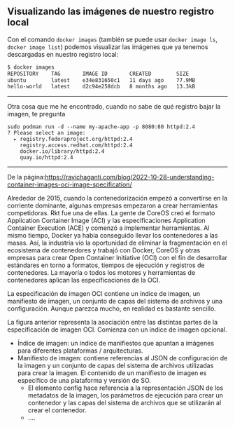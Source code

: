 ## Visualizando las imágenes de nuestro registro local

Con el comando `docker images` (también se puede usar `docker image ls`, `docker image list`) podemos visualizar las imágenes que ya tenemos descargadas en nuestro registro local:

```bash
$ docker images
REPOSITORY    TAG       IMAGE ID       CREATED        SIZE
ubuntu        latest    e34e831650c1   11 days ago    77.9MB
hello-world   latest    d2c94e258dcb   8 months ago   13.3kB
```


--------


Otra cosa que me he encontrado, cuando no sabe de qué registro bajar la imagen, te pregunta

```
sudo podman run -d --name my-apache-app -p 8080:80 httpd:2.4
? Please select an image: 
  ▸ registry.fedoraproject.org/httpd:2.4
    registry.access.redhat.com/httpd:2.4
    docker.io/library/httpd:2.4
    quay.io/httpd:2.4
```

------------------
De la página:https://ravichaganti.com/blog/2022-10-28-understanding-container-images-oci-image-specification/


Alrededor de 2015, cuando la contenedorización empezó a convertirse en la corriente dominante, algunas empresas empezaron a crear herramientas competidoras. Rkt fue una de ellas. La gente de CoreOS creó el formato Application Container Image (ACI) y las especificaciones Application Container Execution (ACE) y comenzó a implementar herramientas. Al mismo tiempo, Docker ya había conseguido llevar los contenedores a las masas. Así, la industria vio la oportunidad de eliminar la fragmentación en el ecosistema de contenedores y trabajó con Docker, CoreOS y otras empresas para crear Open Container Initiative (OCI) con el fin de desarrollar estándares en torno a formatos, tiempos de ejecución y registros de contenedores. La mayoría o todos los motores y herramientas de contenedores aplican las especificaciones de la OCI.


La especificación de imagen OCI contiene un índice de imagen, un manifiesto de imagen, un conjunto de capas del sistema de archivos y una configuración. Aunque parezca mucho, en realidad es bastante sencillo.

La figura anterior representa la asociación entre las distintas partes de la especificación de imagen OCI. Comienza con un índice de imagen opcional.

* Índice de imagen: un índice de manifiestos que apuntan a imágenes para diferentes plataformas / arquitecturas.
* Manifiesto de imagen: contiene referencias al JSON de configuración de la imagen y un conjunto de capas del sistema de archivos utilizadas para crear la imagen. El contenido de un manifiesto de imagen es específico de una plataforma y versión de SO.
  * El elemento config hace referencia a la representación JSON de los metadatos de la imagen, los parámetros de ejecución para crear un contenedor y las capas del sistema de archivos que se utilizarán al crear el contenedor.
  * ....


